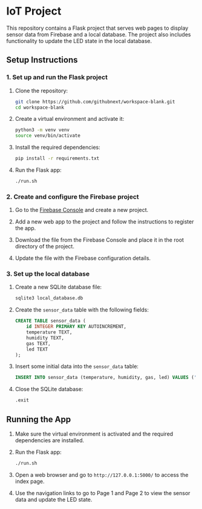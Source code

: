# IoT Project

This repository contains a Flask project that serves web pages to display sensor data from Firebase and a local database. The project also includes functionality to update the LED state in the local database.

## Setup Instructions

### 1. Set up and run the Flask project

1. Clone the repository:
    ```bash
    git clone https://github.com/githubnext/workspace-blank.git
    cd workspace-blank
    ```

2. Create a virtual environment and activate it:
    ```bash
    python3 -m venv venv
    source venv/bin/activate
    ```

3. Install the required dependencies:
    ```bash
    pip install -r requirements.txt
    ```

4. Run the Flask app:
    ```bash
    ./run.sh
    ```

### 2. Create and configure the Firebase project

1. Go to the [Firebase Console](https://console.firebase.google.com/) and create a new project.

2. Add a new web app to the project and follow the instructions to register the app.

3. Download the  file from the Firebase Console and place it in the root directory of the project.

4. Update the  file with the Firebase configuration details.

### 3. Set up the local database

1. Create a new SQLite database file:
    ```bash
    sqlite3 local_database.db
    ```

2. Create the `sensor_data` table with the following fields:
    ```sql
    CREATE TABLE sensor_data (
        id INTEGER PRIMARY KEY AUTOINCREMENT,
        temperature TEXT,
        humidity TEXT,
        gas TEXT,
        led TEXT
    );
    ```

3. Insert some initial data into the `sensor_data` table:
    ```sql
    INSERT INTO sensor_data (temperature, humidity, gas, led) VALUES ('25', '60', 'Normal', 'OFF');
    ```

4. Close the SQLite database:
    ```bash
    .exit
    ```

## Running the App

1. Make sure the virtual environment is activated and the required dependencies are installed.

2. Run the Flask app:
    ```bash
    ./run.sh
    ```

3. Open a web browser and go to `http://127.0.0.1:5000/` to access the index page.

4. Use the navigation links to go to Page 1 and Page 2 to view the sensor data and update the LED state.
